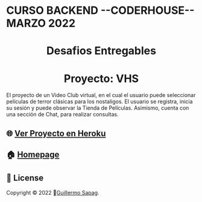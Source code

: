 # CURSO BACKEND --CODERHOUSE-- MARZO 2022
<h1 align="center">Desafios Entregables</h1>
<h1 align="center">Proyecto: VHS</h1>
<p>El proyecto de un Video Club virtual, en el cual el usuario puede seleccionar películas de terror clásicas para los nostaligos. El usuario se registra, inicia su sesión y puede observar la Tienda de Películas. Asimismo, cuenta con una sección de Chat, para realizar consultas.
</p>

## 🌐 [Ver Proyecto en Heroku](https://guillesapag.herokuapp.com/login)

## 🏠 [Homepage](https://github.com/Guillesap)

## 📝 License

Copyright © 2022 👤[Guillermo Sapag](https://vhsvideoclub.netlify.app/).